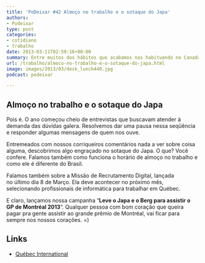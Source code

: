 ```yaml
---
title: 'PoDeixar #42 Almoço no trabalho e o sotaque do Japa'
authors:
- Podeixar
type: post
categories:
- cotidiano
- trabalho
date: 2013-03-11T02:59:16+00:00
summary: Entre muitos dos hábitos que acabamos nos habituando no Canadá é o almoço no trabalho. Sem vale refeição, como funciona toda a logística por trás disso tudo.
url: /trabalho/almoco-no-trabalho-e-o-sotaque-do-japa.html
image: images/2013/03/desk_lunch440.jpg
podcast: podeixar

---
```

## Almoço no trabalho e o sotaque do Japa

Pois é. O ano começou cheio de entrevistas que buscavam atender à demanda das dúvidas galera. Resolvemos dar uma pausa nessa seqüência e responder algumas mensagens de quem nos ouve.

Entremeados com nossos corriqueiros comentários nada a ver sobre coisa alguma, descobrimos algo engraçado no sotaque do Japa. O que? Você confere. Falamos também como funciona o horário de almoço no trabalho e como ele é diferente do Brasil.

Falamos também sobre a Missão de Recrutamento Digital, lançada no último dia 8 de Março. Ela deve acontecer no próximo mês, selecionando profissionais de informática para trabalhar em Québec.

E claro, lançamos nossa campanha &#8220;**Leve o Japa e o Berg para assistir o GP de Montréal 2013**&#8220;. Qualquer pessoa com bom coração que queira pagar pra gente assistir ao grande prêmio de Montréal, vai ficar para sempre nos nossos corações. =)



## Links

  * <a href="http://www.quebecinternational.ca/" target="_blank">Québec International</a>